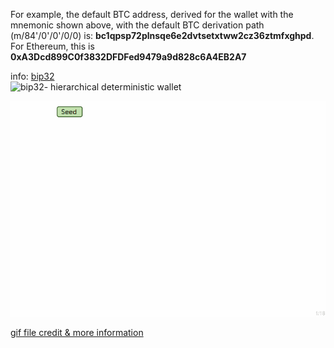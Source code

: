 For example, the default BTC address, derived for the wallet with the mnemonic shown above, 
with the default BTC derivation path (m/84'/0'/0'/0/0) is: **bc1qpsp72plnsqe6e2dvtsetxtww2cz36ztmfxghpd**. 
For Ethereum, this is **0xA3Dcd899C0f3832DFDFed9479a9d828c6A4EB2A7**


info: [bip32](https://github.com/bitcoin/bips/blob/master/bip-0032.mediawiki)\
![bip32- hierarchical deterministic wallet](https://github.com/bitcoin/bips/raw/master/bip-0032/derivation.png)

![bip32- hierarchical deterministic wallet](https://github.com/sol-app/web3-wallet/blob/main/generate-hdwallet/hierarchical-deterministic-wallets.gif) 

[gif file credit & more information](https://learnmeabitcoin.com/technical/hd-wallets) 
